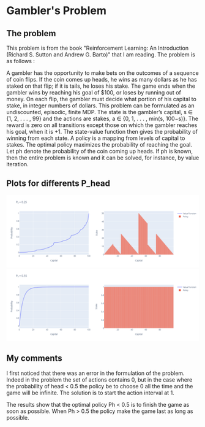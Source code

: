 # Gambler's Problem

## The problem

This problem is from the book "Reinforcement Learning: An Introduction (Richard S. Sutton and Andrew G. Barto)" that I am reading.
The problem is as follows :
  
  A gambler has the opportunity to make bets on the outcomes of a sequence of coin flips. If the coin comes up heads, he wins as many dollars as he has staked on that flip; if it is tails, he loses his stake. The game ends when the gambler wins by reaching his goal of $100, or loses by running out of money. On each flip, the gambler must decide what portion of his capital to stake, in integer numbers of dollars. This problem can be formulated as an undiscounted, episodic, finite MDP. The state is the gambler’s capital, s ∈ {1, 2, . . . , 99} and the actions are stakes, a ∈ {0, 1, . . . , min(s, 100−s)}. The reward is zero on all transitions except those on which the gambler reaches his goal, when it is +1. The state-value function then gives the probability of winning from each state. A policy is a mapping from levels of capital to stakes. The optimal policy maximizes the probability of reaching the goal. Let ph denote the probability of the coin coming up heads. If ph is known, then the entire problem is known and it can be solved, for instance, by value iteration.

## Plots for differents P_head

![alt text](https://github.com/LorisGaven/GamblersProblem/blob/main/plot_ph_0_25.png?raw=true)
![alt text](https://github.com/LorisGaven/GamblersProblem/blob/main/plot_ph_0_55.png?raw=true)

## My comments

I first noticed that there was an error in the formulation of the problem. Indeed in the problem the set of actions contains 0, but in the case where the probability of head < 0.5 the policy be to choose 0 all the time and the game will be infinite. The solution is to start the action interval at 1.

The results show that the optimal policy Ph < 0.5 is to finish the game as soon as possible. When Ph > 0.5 the policy make the game last as long as possible.
